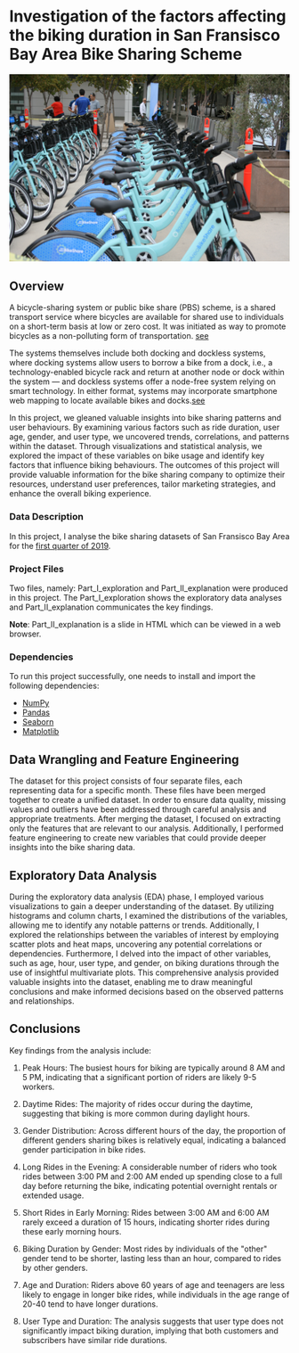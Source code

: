 # Investigation of the factors affecting the biking duration in San Fransisco Bay Area Bike Sharing Scheme

<img src="bike.jpg" alt="Bike Sharing" style="max-width: 100%;">

## Overview
A bicycle-sharing system or public bike share (PBS) scheme, is a shared transport service where bicycles are available for shared use to individuals on a short-term basis at low or zero cost. It was initiated as way to promote bicycles as a non-polluting form of transportation. [see](https://en.wikipedia.org/wiki/Bicycle-sharing_system)

The systems themselves include both docking and dockless systems, where docking systems allow users to borrow a bike from a dock, i.e., a technology-enabled bicycle rack and return at another node or dock within the system — and dockless systems offer a node-free system relying on smart technology. In either format, systems may incorporate smartphone web mapping to locate available bikes and docks.[see](https://en.wikipedia.org/wiki/Bicycle-sharing_system)

In this project, we gleaned valuable insights into bike sharing patterns and user behaviours. By examining various factors such as ride duration, user age, gender, and user type, we uncovered trends, correlations, and patterns within the dataset. Through visualizations and statistical analysis, we explored the impact of these variables on bike usage and identify key factors that influence biking behaviours. The outcomes of this project will provide valuable information for the bike sharing company to optimize their resources, understand user preferences, tailor marketing strategies, and enhance the overall biking experience.

### Data Description
In this project, I analyse the bike sharing datasets of San Fransisco Bay Area for the [first quarter of 2019](https://s3.amazonaws.com/fordgobike-data/index.html).

### Project Files
Two files, namely: Part_I_exploration and Part_II_explanation were produced in this project. The Part_I_exploration shows the exploratory data analyses and Part_II_explanation communicates the key findings.

**Note**: Part_II_explanation is a slide in HTML which can be viewed in a web browser.

### Dependencies
To run this project successfully, one needs to install and import the following dependencies:
- [NumPy](https://numpy.org)
- [Pandas](https://pandas.pydata.org)
- [Seaborn](https://seaborn.pydata.org)
- [Matplotlib](https://matplotlib.org)

## Data Wrangling and Feature Engineering
The dataset for this project consists of four separate files, each representing data for a specific month. These files have been merged together to create a unified dataset. In order to ensure data quality, missing values and outliers have been addressed through careful analysis and appropriate treatments. 
After merging the dataset, I focused on extracting only the features that are relevant to our analysis. Additionally, I performed feature engineering to create new variables that could provide deeper insights into the bike sharing data. 

## Exploratory Data Analysis
During the exploratory data analysis (EDA) phase, I employed various visualizations to gain a deeper understanding of the dataset. By utilizing histograms and column charts, I examined the distributions of the variables, allowing me to identify any notable patterns or trends. Additionally, I explored the relationships between the variables of interest by employing scatter plots and heat maps, uncovering any potential correlations or dependencies. Furthermore, I delved into the impact of other variables, such as age, hour, user type, and gender, on biking durations through the use of insightful multivariate plots. This comprehensive analysis provided valuable insights into the dataset, enabling me to draw meaningful conclusions and make informed decisions based on the observed patterns and relationships.


## Conclusions

Key findings from the analysis include:

1. Peak Hours: The busiest hours for biking are typically around 8 AM and 5 PM, indicating that a significant portion of riders are likely 9-5 workers.

2. Daytime Rides: The majority of rides occur during the daytime, suggesting that biking is more common during daylight hours.

3. Gender Distribution: Across different hours of the day, the proportion of different genders sharing bikes is relatively equal, indicating a balanced gender participation in bike rides.

4. Long Rides in the Evening: A considerable number of riders who took rides between 3:00 PM and 2:00 AM ended up spending close to a full day before returning the bike, indicating potential overnight rentals or extended usage.

5. Short Rides in Early Morning: Rides between 3:00 AM and 6:00 AM rarely exceed a duration of 15 hours, indicating shorter rides during these early morning hours.

6. Biking Duration by Gender: Most rides by individuals of the "other" gender tend to be shorter, lasting less than an hour, compared to rides by other genders.

7. Age and Duration: Riders above 60 years of age and teenagers are less likely to engage in longer bike rides, while individuals in the age range of 20-40 tend to have longer durations.

8. User Type and Duration: The analysis suggests that user type does not significantly impact biking duration, implying that both customers and subscribers have similar ride durations.
